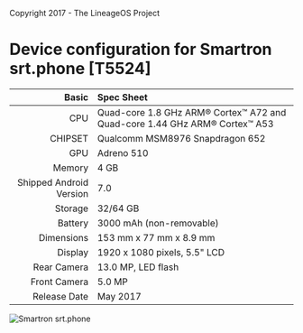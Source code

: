 Copyright 2017 - The LineageOS Project

Device configuration for Smartron srt.phone [T5524]
===================================================

Basic   | Spec Sheet
-------:|:-------------------------
CPU     | Quad-core 1.8 GHz ARM® Cortex™ A72 and Quad-core 1.44 GHz ARM® Cortex™ A53
CHIPSET | Qualcomm MSM8976 Snapdragon 652
GPU     | Adreno 510
Memory  | 4 GB
Shipped Android Version | 7.0
Storage | 32/64 GB
Battery | 3000 mAh (non-removable)
Dimensions | 153 mm x 77 mm x 8.9 mm
Display | 1920 x 1080 pixels, 5.5" LCD
Rear Camera  | 13.0 MP, LED flash
Front Camera | 5.0 MP
Release Date | May 2017

![Smartron srt.phone](http://drop.ndtv.com/TECH/product_database/images/db_srtphone_1_4139_800X600_58201751748PM.jpg "Smartron srt.phone")
